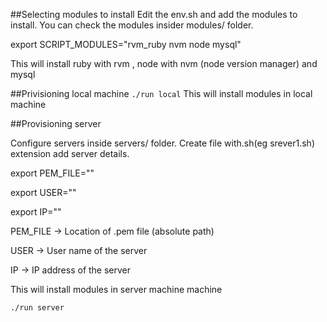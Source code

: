 ##Selecting modules to install
Edit the env.sh and add the modules to install. You can check the modules insider modules/ folder.

export SCRIPT_MODULES="rvm_ruby nvm node mysql"

This will install ruby with rvm , node with nvm (node version manager) and mysql

##Privisioning local machine
``` ./run local ```
This will install modules in local machine

##Provisioning server

Configure servers inside servers/ folder.  Create file with.sh(eg srever1.sh) extension add server details.

export PEM_FILE=""

export USER=""

export IP=""

PEM_FILE -> Location of .pem file (absolute path)

USER -> User name of the server

IP -> IP address of the server

This will install modules in server machine machine

``` ./run server ```
